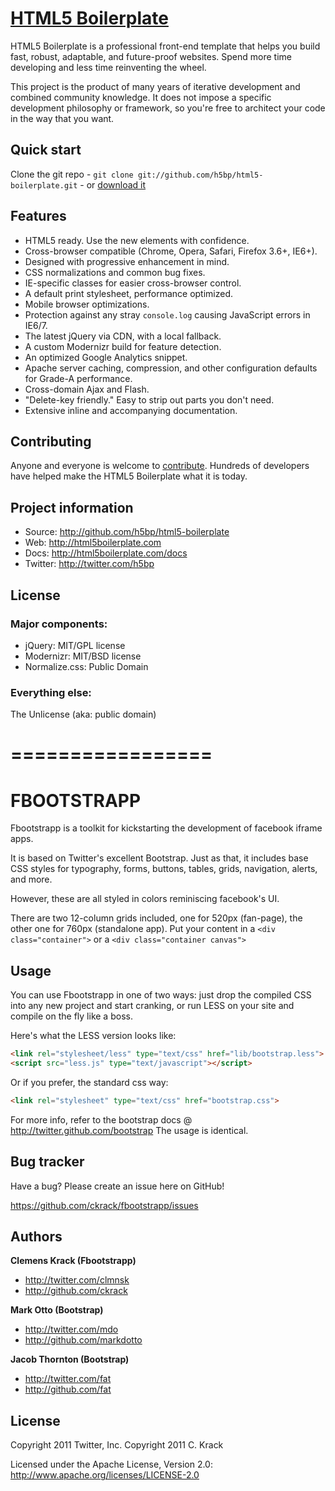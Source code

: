 # [HTML5 Boilerplate](http://html5boilerplate.com)

HTML5 Boilerplate is a professional front-end template that helps you build fast, robust, adaptable, and future-proof websites. Spend more time developing and less time reinventing the wheel.

This project is the product of many years of iterative development and combined community knowledge. It does not impose a specific development philosophy or framework, so you're free to architect your code in the way that you want.


## Quick start

Clone the git repo - `git clone git://github.com/h5bp/html5-boilerplate.git` - or [download it](https://github.com/h5bp/html5-boilerplate/zipball/master)


## Features

* HTML5 ready. Use the new elements with confidence.
* Cross-browser compatible (Chrome, Opera, Safari, Firefox 3.6+, IE6+).
* Designed with progressive enhancement in mind.
* CSS normalizations and common bug fixes.
* IE-specific classes for easier cross-browser control.
* A default print stylesheet, performance optimized.
* Mobile browser optimizations.
* Protection against any stray `console.log` causing JavaScript errors in IE6/7.
* The latest jQuery via CDN, with a local fallback.
* A custom Modernizr build for feature detection.
* An optimized Google Analytics snippet.
* Apache server caching, compression, and other configuration defaults for Grade-A performance.
* Cross-domain Ajax and Flash.
* "Delete-key friendly." Easy to strip out parts you don't need.
* Extensive inline and accompanying documentation.


## Contributing

Anyone and everyone is welcome to [contribute](https://github.com/h5bp/html5-boilerplate/wiki/contribute). Hundreds of developers have helped make the HTML5 Boilerplate what it is today.


## Project information

* Source: http://github.com/h5bp/html5-boilerplate
* Web: http://html5boilerplate.com
* Docs: http://html5boilerplate.com/docs
* Twitter: http://twitter.com/h5bp


## License

### Major components:

* jQuery: MIT/GPL license
* Modernizr: MIT/BSD license
* Normalize.css: Public Domain

### Everything else:

The Unlicense (aka: public domain)

=================
=================

FBOOTSTRAPP
=================

Fbootstrapp is a toolkit for kickstarting the development of facebook iframe apps.

It is based on Twitter's excellent Bootstrap.
Just as that, it includes base CSS styles for typography, forms, buttons, tables, grids, navigation, alerts, and more.

However, these are all styled in colors reminiscing facebook's UI.

There are two 12-column grids included, one for 520px (fan-page), the other one for 760px (standalone app).
Put your content in a ```<div class="container">``` or a ```<div class="container canvas">```


Usage
-----

You can use Fbootstrapp in one of two ways: just drop the compiled CSS into any new project and start cranking, or run LESS on your site and compile on the fly like a boss.

Here's what the LESS version looks like:

``` html
<link rel="stylesheet/less" type="text/css" href="lib/bootstrap.less">
<script src="less.js" type="text/javascript"></script>
```

Or if you prefer, the standard css way:

``` html
<link rel="stylesheet" type="text/css" href="bootstrap.css">
```

For more info, refer to the bootstrap docs @ http://twitter.github.com/bootstrap
The usage is identical.


Bug tracker
-----------

Have a bug? Please create an issue here on GitHub!

https://github.com/ckrack/fbootstrapp/issues


Authors
-------

**Clemens Krack (Fbootstrapp)**

+ http://twitter.com/clmnsk
+ http://github.com/ckrack

**Mark Otto (Bootstrap)**

+ http://twitter.com/mdo
+ http://github.com/markdotto

**Jacob Thornton (Bootstrap)**

+ http://twitter.com/fat
+ http://github.com/fat


License
---------------------

Copyright 2011 Twitter, Inc.
Copyright 2011 C. Krack

Licensed under the Apache License, Version 2.0: http://www.apache.org/licenses/LICENSE-2.0

